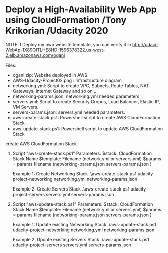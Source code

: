 # Deploy a High-Availability Web App using CloudFormation /Tony Krikorian /Udacity 2020

NOTE: I Deploy my own website template, you can verify it in http://udaci-WebAp-1X89QITLHE8HD-1596378322.us-west-2.elb.amazonaws.com/ogani

Files:
* ogani.zip: Website deployed in AWS
* AWS-Udacity-Project02.png : Infrastructure diagram
* networking.yml: Script to create VPC, Subnets, Route Tables, NAT Gateways, Internet Gateway and so on ..
* networking-params.json: networking.yml needed parameters
* servers.yml: Script to create Security Gropus, Load Balancer, Elastic IP, VM Servers.
* servers-params.json: servers.yml needed parameters.
* aws-create-stack.ps1: Powershell script to create AWS CloudFormation Stack
* aws-update-stack.ps1: Powershell script to update AWS CloudFormation Stack

create AWS CloudFormation Stack

1. Script "aws-create-stack.ps1"
   Parameters:
   $stack: CloudFormation Stack Name
        $template: Filename (network.yml or servers.yml)
   \$params = params filename (networking-params.json servers-params.json )

   Example 1: Create Networking Stack
   .\aws-create-stack.ps1 udacity-project-networking networking.yml networking-params.json

   Example 2: Create Servers Stack
   .\aws-create-stack.ps1 udacity-project-servers servers.yml servers-params.json

2. Script "aws-update-stack.ps1"
   Parameters:
   $stack: CloudFormation Stack Name
        $template: Filename (network.yml or servers.yml)
   \$params = params filename (networking-params.json servers-params.json )

   Example 1: Update existing Networking Stack
   .\aws-update-stack.ps1 udacity-project-networking networking.yml networking-params.json

   Example 2: Update existing Servers Stack
   .\aws-update-stack.ps1 udacity-project-servers servers.yml servers-params.json
